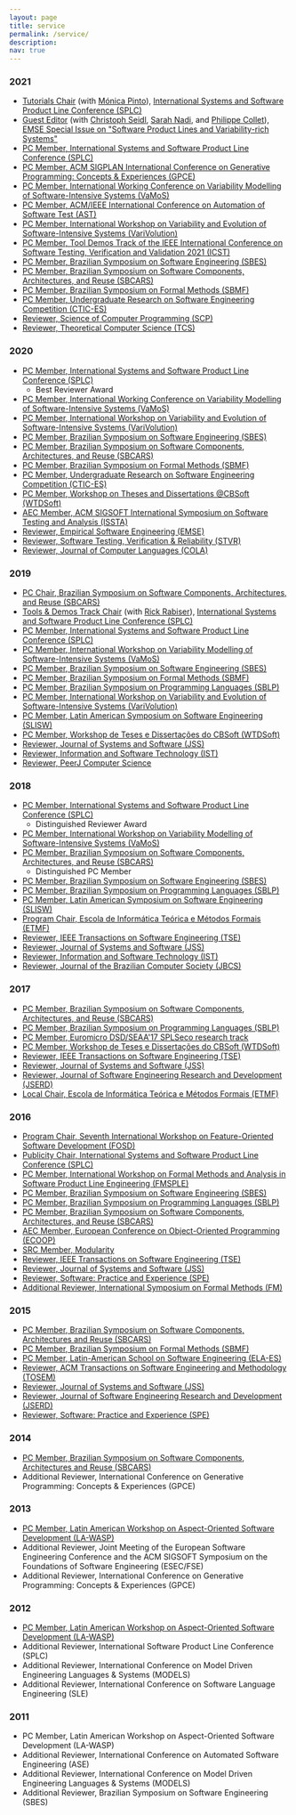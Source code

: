 ```yaml
---
layout: page
title: service
permalink: /service/
description: 
nav: true
---
```

<!-- {% comment %}
*
*  This loop loops through a collection called `collection_name`
*  and sorts it by the front matter variable `date` and than filters
*  the collection with `reverse` in reverse order
*
*  To make it work you first have to assign the data to a new string
*  called `sorted`.
*
<ul>
    {% assign sorted = site.collection_name | sort: 'date' | reverse %}
    {% for item in sorted %}
    <li>{{ item.title }}</li>
    {% endfor %}
</ul> -->
<!-- 
<div class="projects grid">

  {% assign sorted_projects = site.projects | sort: "importance" %}
  {% for project in sorted_projects %}
  <div class="grid-item">
    {% if project.redirect %}
    <a href="{{ project.redirect }}" target="_blank">
    {% else %}
    <a href="{{ project.url | relative_url }}">
    {% endif %}
      <div class="card hoverable">
        {% if project.img %}
        <img src="{{ project.img | relative_url }}" alt="project thumbnail">
        {% endif %}
        <div class="card-body">
          <h2 class="card-title text-lowercase">{{ project.title }}</h2>
          <p class="card-text">{{ project.description }}</p>
          <div class="row ml-1 mr-1 p-0">
            {% if project.github %}
            <div class="github-icon">
              <div class="icon" data-toggle="tooltip" title="Code Repository">
                <a href="{{ project.github }}" target="_blank"><i class="fab fa-github gh-icon"></i></a>
              </div>
              {% if project.github_stars %}
              <span class="stars" data-toggle="tooltip" title="GitHub Stars">
                <i class="fas fa-star"></i>
                <span id="{{ project.github_stars }}-stars"></span>
              </span>
              {% endif %}
            </div>
            {% endif %}
          </div>
        </div>
      </div>
    </a>
  </div>
{% endfor %}
</div> 
{% endcomment %} -->

### 2021

*   [Tutorials Chair](http://splc2021.net/call-for-papers/call-for-tutorial-proposals) (with [Mónica Pinto](http://www.lcc.uma.es/~pinto/)), [International Systems and Software Product Line Conference (SPLC)](http://splc2021.net/call-for-papers/call-for-tutorial-proposals)
*   [Guest Editor](https://splc2020.net/call-for-papers/call-for-empirical-software-engineering-special-issue/) (with [Christoph Seidl](https://pure.itu.dk/portal/da/persons/christoph-seidl(fda8c630-1b0a-4910-ae2a-602850616275).html), [Sarah Nadi](https://sarahnadi.org/), and [Philippe Collet](https://www.i3s.unice.fr/Philippe_Collet/node/1)), [EMSE Special Issue on "Software Product Lines and Variability-rich Systems"](https://emsejournal.github.io/special_issues/2021_Software_Product_Lines_and_Variability-rich_Systems)
*   [PC Member, International Systems and Software Product Line Conference (SPLC)](http://splc2021.net/committees/program-committees)
*   [PC Member, ACM SIGPLAN International Conference on Generative Programming: Concepts & Experiences (GPCE)](https://conf.researchr.org/home/gpce-2021)
*   [PC Member, International Working Conference on Variability Modelling of Software-Intensive Systems (VaMoS)](https://vamos2021.fh-krems.ac.at/organisation/)
*   [PC Member, ACM/IEEE International Conference on Automation of Software Test (AST)](https://conf.researchr.org/home/icse-2021/ast-2021)
*   [PC Member, International Workshop on Variability and Evolution of Software-Intensive Systems (VariVolution)](https://sites.google.com/view/varivolution2021)
*   [PC Member, Tool Demos Track of the IEEE International Conference on Software Testing, Verification and Validation 2021 (ICST)](https://icst2021.icmc.usp.br/track/icst-2021-Tools-Demo-Track)
*   [PC Member, Brazilian Symposium on Software Engineering (SBES)](http://cbsoft2021.joinville.udesc.br/sbes-pesquisa.php)
*   [PC Member, Brazilian Symposium on Software Components, Architectures, and Reuse (SBCARS)](http://cbsoft2021.joinville.udesc.br/sbcars.php)
*   [PC Member, Brazilian Symposium on Formal Methods (SBMF)](https://sites.google.com/computacao.ufcg.edu.br/sbmf2021/)
*   [PC Member, Undergraduate Research on Software Engineering Competition (CTIC-ES)](http://cbsoft2021.joinville.udesc.br/index.php)
*   [Reviewer, Science of Computer Programming (SCP)](https://www.journals.elsevier.com/science-of-computer-programming)
*   [Reviewer, Theoretical Computer Science (TCS)](https://www.journals.elsevier.com/theoretical-computer-science)

### 2020

*   [PC Member, International Systems and Software Product Line Conference (SPLC)](http://splc2020.net/program-committees/)
    *   Best Reviewer Award
*   [PC Member, International Working Conference on Variability Modelling of Software-Intensive Systems (VaMoS)](https://vamos2020.dbse.iti.cs.ovgu.de/)
*   [PC Member, International Workshop on Variability and Evolution of Software-Intensive Systems (VariVolution)](https://sites.google.com/view/varivolution2020)
*   [PC Member, Brazilian Symposium on Software Engineering (SBES)](http://cbsoft2020.imd.ufrn.br/sbes-pesquisa.php)
*   [PC Member, Brazilian Symposium on Software Components, Architectures, and Reuse (SBCARS)](http://cbsoft2020.imd.ufrn.br/sbcars.php)
*   [PC Member, Brazilian Symposium on Formal Methods (SBMF)]()
*   [PC Member, Undergraduate Research on Software Engineering Competition (CTIC-ES)](http://cbsoft2020.imd.ufrn.br/sbes-ctic.php)
*   [PC Member, Workshop on Theses and Dissertations @CBSoft (WTDSoft)](http://cbsoft2020.imd.ufrn.br/wtdsoft.php)
*   [AEC Member, ACM SIGSOFT International Symposium on Software Testing and Analysis (ISSTA)](https://conf.researchr.org/track/issta-2020/issta-2020-artifact-evaluation)
*   [Reviewer, Empirical Software Engineering (EMSE)](https://www.springer.com/journal/10664)
*   [Reviewer, Software Testing, Verification & Reliability (STVR)](https://onlinelibrary.wiley.com/journal/10991689)
*   [Reviewer, Journal of Computer Languages (COLA)](https://www.journals.elsevier.com/journal-of-computer-languages)

### 2019

*   [PC Chair, Brazilian Symposium on Software Components, Architectures, and Reuse (SBCARS)](https://cbsoft2019.ufba.br/#/sbcars)
*   [Tools & Demos Track Chair](https://splc2019.net/call-for-papers/call-for-data-demonstrations-and-tools/) (with [Rick Rabiser](http://ase.jku.at/staff/rabiser/)), [International Systems and Software Product Line Conference (SPLC)](https://splc2019.net/call-for-papers/call-for-data-demonstrations-and-tools/)
*   [PC Member, International Systems and Software Product Line Conference (SPLC)](https://splc2019.net/program-committees/)
*   [PC Member, International Workshop on Variability Modelling of Software-Intensive Systems (VaMoS)](https://vamos2019.github.io/organisation/)
*   [PC Member, Brazilian Symposium on Software Engineering (SBES)](https://cbsoft2019.ufba.br/#/sbesresearchtrack)
*   [PC Member, Brazilian Symposium on Formal Methods (SBMF)](https://www.ime.usp.br/~sbmf2019/organisation/)
*   [PC Member, Brazilian Symposium on Programming Languages (SBLP)](https://cbsoft2019.ufba.br/#/sblp)
*   [PC Member, International Workshop on Variability and Evolution of Software-Intensive Systems (VariVolution)](https://sites.google.com/view/varivolution2019)
*   [PC Member, Latin American Symposium on Software Engineering (SLISW)](http://clei2019.utp.ac.pa/en/#simposios)
*   [PC Member, Workshop de Teses e Dissertações do CBSoft (WTDSoft)](https://cbsoft2019.ufba.br/#/wtdsoft)
*   [Reviewer, Journal of Systems and Software (JSS)](https://www.journals.elsevier.com/journal-of-systems-and-software/)
*   [Reviewer, Information and Software Technology (IST)](https://www.journals.elsevier.com/information-and-software-technology)
*   [Reviewer, PeerJ Computer Science](https://peerj.com/computer-science/)

### 2018

*   [PC Member, International Systems and Software Product Line Conference (SPLC)](http://splc2018.net/)
    *   Distinguished Reviewer Award
*   [PC Member, International Workshop on Variability Modelling of Software-Intensive Systems (VaMoS)](https://vamos2018.wordpress.com/)
*   [PC Member, Brazilian Symposium on Software Components, Architectures, and Reuse (SBCARS)](http://cbsoft2018.icmc.usp.br)
    *   Distinguished PC Member
*   [PC Member, Brazilian Symposium on Software Engineering (SBES)](http://cbsoft2018.icmc.usp.br)
*   [PC Member, Brazilian Symposium on Programming Languages (SBLP)](http://cbsoft2018.icmc.usp.br)
*   [PC Member, Latin American Symposium on Software Engineering (SLISW)](http://cleilaclo2018.mackenzie.br/pt/clei-2018/symposia/slisw.html)
*   [Program Chair, Escola de Informática Teórica e Métodos Formais (ETMF)](#)
*   [Reviewer, IEEE Transactions on Software Engineering (TSE)](https://www.computer.org/web/tse)
*   [Reviewer, Journal of Systems and Software (JSS)](https://www.journals.elsevier.com/journal-of-systems-and-software/)
*   [Reviewer, Information and Software Technology (IST)](https://www.journals.elsevier.com/information-and-software-technology)
*   [Reviewer, Journal of the Brazilian Computer Society (JBCS)](https://journal-bcs.springeropen.com)

### 2017

*   [PC Member, Brazilian Symposium on Software Components, Architectures, and Reuse (SBCARS)](http://www.lia.ufc.br/~cbsoft2017/en/xi-sbcars/chamada-de-trabalhos/)
*   [PC Member, Brazilian Symposium on Programming Languages (SBLP)](http://www.lia.ufc.br/~cbsoft2017/xxi-sblp/)
*   [PC Member, Euromicro DSD/SEAA'17 SPLSeco research track](http://dsd-seaa2017.ocg.at/splseco2017.html)
*   [PC Member, Workshop de Teses e Dissertações do CBSoft (WTDSoft)](http://www.lia.ufc.br/~cbsoft2017/cbsoft/wtdsoft/)
*   [Reviewer, IEEE Transactions on Software Engineering (TSE)](https://www.computer.org/web/tse)
*   [Reviewer, Journal of Systems and Software (JSS)](https://www.journals.elsevier.com/journal-of-systems-and-software/)
*   [Reviewer, Journal of Software Engineering Research and Development (JSERD)](https://jserd.springeropen.com/)
*   [Local Chair, Escola de Informática Teórica e Métodos Formais (ETMF)](http://sbmf2017.cin.ufpe.br/)

### 2016

*   [Program Chair, Seventh International Workshop on Feature-Oriented Software Development (FOSD)](http://2016.splashcon.org/track/fosd2016)
*   [Publicity Chair, International Systems and Software Product Line Conference (SPLC)](http://www.splc2016.net/org.html)
*   [PC Member, International Workshop on Formal Methods and Analysis in Software Product Line Engineering (FMSPLE)](https://www.tu-braunschweig.de/isf/events/fmsple16)
*   [PC Member, Brazilian Symposium on Software Engineering (SBES)](http://cbsoft.org/sbes2016/organizing-committee?lang=en)
*   [PC Member, Brazilian Symposium on Programming Languages (SBLP)](http://cbsoft.org/sblp2016/committee)
*   [PC Member, Brazilian Symposium on Software Components, Architectures, and Reuse (SBCARS)](http://cbsoft.org/sbcars2016/committee)
*   [AEC Member, European Conference on Object-Oriented Programming (ECOOP)](http://2016.ecoop.org/committee/ecoop-2016-artifact-evaluation-committee)
*   [SRC Member, Modularity](http://2016.modularity.info/track/src)
*   [Reviewer, IEEE Transactions on Software Engineering (TSE)](https://www.computer.org/web/tse)
*   [Reviewer, Journal of Systems and Software (JSS)](https://www.journals.elsevier.com/journal-of-systems-and-software/)
*   [Reviewer, Software: Practice and Experience (SPE)](http://onlinelibrary.wiley.com/journal/10.1002/(ISSN)1097-024X)
*   [Additional Reviewer, International Symposium on Formal Methods (FM)](http://fm2016.cs.ucy.ac.cy/)

### 2015

*   [PC Member, Brazilian Symposium on Software Components, Architectures and Reuse (SBCARS)](http://cbsoft.org/sbcars2015/committees)
*   [PC Member, Brazilian Symposium on Formal Methods (SBMF)](http://cbsoft.org/sbmf2015/committees)
*   [PC Member, Latin-American School on Software Engineering (ELA-ES)](http://www.inf.ufrgs.br/elaes2015/?page_id=68)
*   [Reviewer, ACM Transactions on Software Engineering and Methodology (TOSEM)](http://tosem.acm.org/)
*   [Reviewer, Journal of Systems and Software (JSS)](https://www.journals.elsevier.com/journal-of-systems-and-software/)
*   [Reviewer, Journal of Software Engineering Research and Development (JSERD)](https://jserd.springeropen.com/)
*   [Reviewer, Software: Practice and Experience (SPE)](http://onlinelibrary.wiley.com/journal/10.1002/(ISSN)1097-024X)

### 2014

*   [PC Member, Brazilian Symposium on Software Components, Architectures and Reuse (SBCARS)](http://www.ic.ufal.br/evento/cbsoft2014/en/committees-sbcars.html)
*   Additional Reviewer, International Conference on Generative Programming: Concepts & Experiences (GPCE)

### 2013

*   [PC Member, Latin American Workshop on Aspect-Oriented Software Development (LA-WASP)](http://www2.dc.ufscar.br/~lawasp/2013/committess2013.html)
*   Additional Reviewer, Joint Meeting of the European Software Engineering Conference and the ACM SIGSOFT Symposium on the Foundations of Software Engineering (ESEC/FSE)
*   Additional Reviewer, International Conference on Generative Programming: Concepts & Experiences (GPCE)

### 2012

*   [PC Member, Latin American Workshop on Aspect-Oriented Software Development (LA-WASP)](http://www2.dc.ufscar.br/~lawasp/2012/committess2012.html)
*   Additional Reviewer, International Software Product Line Conference (SPLC)
*   Additional Reviewer, International Conference on Model Driven Engineering Languages & Systems (MODELS)
*   Additional Reviewer, International Conference on Software Language Engineering (SLE)

### 2011

*   PC Member, Latin American Workshop on Aspect-Oriented Software Development (LA-WASP)
*   Additional Reviewer, International Conference on Automated Software Engineering (ASE)
*   Additional Reviewer, International Conference on Model Driven Engineering Languages & Systems (MODELS)
*   Additional Reviewer, Brazilian Symposium on Software Engineering (SBES)